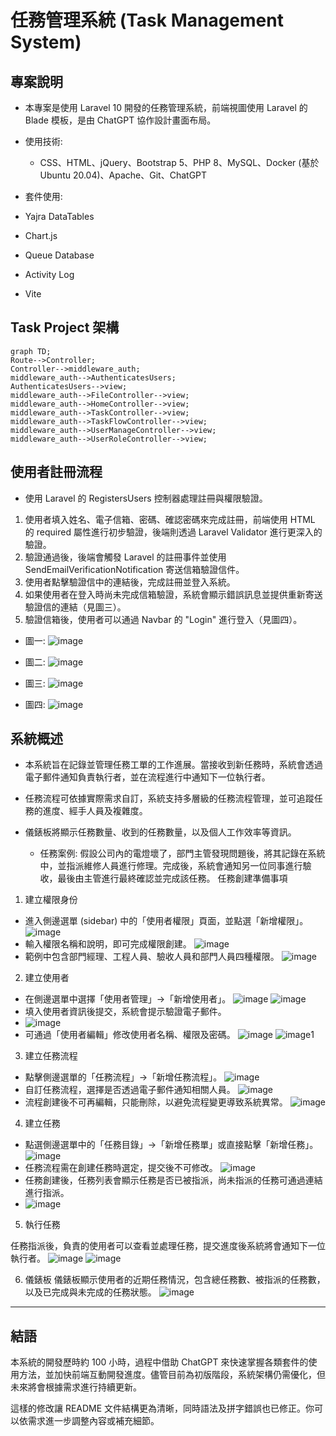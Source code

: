 # 任務管理系統 (Task Management System)

## 專案說明

-   本專案是使用 Laravel 10 開發的任務管理系統，前端視圖使用 Laravel 的 Blade 模板，是由 ChatGPT 協作設計畫面布局。

-   使用技術:

    -   CSS、HTML、jQuery、Bootstrap 5、PHP 8、MySQL、Docker (基於 Ubuntu 20.04)、Apache、Git、ChatGPT

-   套件使用:
-   Yajra DataTables
-   Chart.js
-   Queue Database
-   Activity Log
-   Vite

## Task Project 架構

```mermaid
graph TD;
Route-->Controller;
Controller-->middleware_auth;
middleware_auth-->AuthenticatesUsers;
AuthenticatesUsers-->view;
middleware_auth-->FileController-->view;
middleware_auth-->HomeController-->view;
middleware_auth-->TaskController-->view;
middleware_auth-->TaskFlowController-->view;
middleware_auth-->UserManageController-->view;
middleware_auth-->UserRoleController-->view;
```

## 使用者註冊流程

-   使用 Laravel 的 RegistersUsers 控制器處理註冊與權限驗證。

1. 使用者填入姓名、電子信箱、密碼、確認密碼來完成註冊，前端使用 HTML 的 required 屬性進行初步驗證，後端則透過 Laravel Validator 進行更深入的驗證。
2. 驗證通過後，後端會觸發 Laravel 的註冊事件並使用 SendEmailVerificationNotification 寄送信箱驗證信件。
3. 使用者點擊驗證信中的連結後，完成註冊並登入系統。
4. 如果使用者在登入時尚未完成信箱驗證，系統會顯示錯誤訊息並提供重新寄送驗證信的連結（見圖三）。
5. 驗證信箱後，使用者可以通過 Navbar 的 "Login" 進行登入（見圖四）。

-   圖一:
    ![image](https://github.com/user-attachments/assets/bc989880-c78b-4b24-9b01-0286863cbaf6)

-   圖二:
    ![image](https://github.com/user-attachments/assets/e982ef46-f2e4-4a2f-b8ec-bdce8fc53320)

-   圖三:
    ![image](https://github.com/user-attachments/assets/ea9783ed-0ab4-4942-8ecb-40d72d30d94d)

-   圖四:
   ![image](https://github.com/user-attachments/assets/cf325709-aad3-407a-9ca6-e57e8c94c5dd)

## 系統概述

-   本系統旨在記錄並管理任務工單的工作進展。當接收到新任務時，系統會透過電子郵件通知負責執行者，並在流程進行中通知下一位執行者。

-   任務流程可依據實際需求自訂，系統支持多層級的任務流程管理，並可追蹤任務的進度、經手人員及複雜度。

-   儀錶板將顯示任務數量、收到的任務數量，以及個人工作效率等資訊。

    -   任務案例: 假設公司內的電燈壞了，部門主管發現問題後，將其記錄在系統中，並指派維修人員進行修理。完成後，系統會通知另一位同事進行驗收，最後由主管進行最終確認並完成該任務。
        任務創建準備事項

1. 建立權限身份

-   進入側邊選單 (sidebar) 中的「使用者權限」頁面，並點選「新增權限」。
    ![image](https://github.com/user-attachments/assets/ea867dc2-282e-4bfe-8dec-56c40bc58a32)
-   輸入權限名稱和說明，即可完成權限創建。
    ![image](https://github.com/user-attachments/assets/f290f500-a3c5-41c4-9812-6206b31cd16a)
-   範例中包含部門經理、工程人員、驗收人員和部門人員四種權限。
    ![image](https://github.com/user-attachments/assets/53adf310-86da-42e2-ac69-44a605a1b100)

2. 建立使用者

-   在側邊選單中選擇「使用者管理」->「新增使用者」。
    ![image](https://github.com/user-attachments/assets/82b7e23d-b40f-47d8-9b00-cd4edecb2b41)
    ![image](https://github.com/user-attachments/assets/783c6cec-4442-4639-915c-94bd359cb787)
-   填入使用者資訊後提交，系統會提示驗證電子郵件。
-   ![image](https://github.com/user-attachments/assets/9c09ac97-eb63-4252-bbb3-66ac10295d80)
-   可通過「使用者編輯」修改使用者名稱、權限及密碼。
    ![image](https://github.com/user-attachments/assets/74741c28-f969-4af8-984b-8206d16961bc)
    ![image](https://github.com/user-attachments/assets/aa4e36ca-c8d8-4375-9e26-37a719ba36f1)1

3. 建立任務流程

-   點擊側邊選單的「任務流程」->「新增任務流程」。
    ![image](https://github.com/user-attachments/assets/766f7cce-df62-46b4-85f9-853cd5f7c39a)
-   自訂任務流程，選擇是否透過電子郵件通知相關人員。
    ![image](https://github.com/user-attachments/assets/03c56496-d75c-4ff6-bb42-f7df1e6b53ae)
-   流程創建後不可再編輯，只能刪除，以避免流程變更導致系統異常。
    ![image](https://github.com/user-attachments/assets/a624b1e5-81f7-44a4-9460-d1f1fbf2bed0)

4. 建立任務

-   點選側邊選單中的「任務目錄」->「新增任務單」或直接點擊「新增任務」。
    ![image](https://github.com/user-attachments/assets/f94bbcdf-627c-4b2e-b400-14226ab49d6e)
-   任務流程需在創建任務時選定，提交後不可修改。
    ![image](https://github.com/user-attachments/assets/fb314040-9db4-4af1-aac5-d597b2351ef4)
-   任務創建後，任務列表會顯示任務是否已被指派，尚未指派的任務可通過連結進行指派。
-   ![image](https://github.com/user-attachments/assets/5b966985-2904-46e6-a6e8-f762b27beeef)


5. 執行任務

任務指派後，負責的使用者可以查看並處理任務，提交進度後系統將會通知下一位執行者。
![image](https://github.com/user-attachments/assets/2811646e-12ac-4cb5-8b6e-14263fd7c673)
![image](https://github.com/user-attachments/assets/71661345-1cf1-4327-af1d-a29dc8d0c193)

6. 儀錶板
   儀錶板顯示使用者的近期任務情況，包含總任務數、被指派的任務數，以及已完成與未完成的任務狀態。
![image](https://github.com/user-attachments/assets/2278ba6e-30a7-4285-8062-1f1854acc8e1)

---

## 結語

本系統的開發歷時約 100 小時，過程中借助 ChatGPT 來快速掌握各類套件的使用方法，並加快前端互動開發進度。儘管目前為初版階段，系統架構仍需優化，但未來將會根據需求進行持續更新。

這樣的修改讓 README 文件結構更為清晰，同時語法及拼字錯誤也已修正。你可以依需求進一步調整內容或補充細節。
